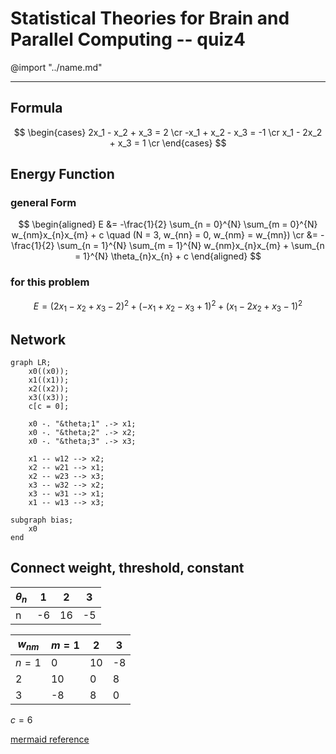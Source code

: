 # Statistical Theories for Brain and Parallel Computing -- quiz4

@import "../name.md"

---

## Formula

$$
\begin{cases}
    2x_1 - x_2 + x_3 = 2 \cr
    -x_1 + x_2 - x_3 = -1 \cr
    x_1 - 2x_2 + x_3 = 1 \cr
\end{cases}
$$

## Energy Function

### general Form

$$
\begin{aligned}
    E
    &= -\frac{1}{2} \sum_{n = 0}^{N} \sum_{m = 0}^{N} w_{nm}x_{n}x_{m} + c \quad (N = 3, w_{nn} = 0, w_{nm} = w_{mn}) \cr
    &= -\frac{1}{2} \sum_{n = 1}^{N} \sum_{m = 1}^{N} w_{nm}x_{n}x_{m} + \sum_{n = 1}^{N} \theta_{n}x_{n} + c
\end{aligned}
$$

### for this problem

$$
E = (2x_1 - x_2 + x_3 - 2)^2 + (-x_1 + x_2 - x_3 + 1)^2 + (x_1 - 2x_2 + x_3 - 1)^2
$$

## Network

```mermaid
graph LR;
    x0((x0));
    x1((x1));
    x2((x2));
    x3((x3));
    c[c = 0];

    x0 -. "&theta;1" .-> x1;
    x0 -. "&theta;2" .-> x2;
    x0 -. "&theta;3" .-> x3;

    x1 -- w12 --> x2;
    x2 -- w21 --> x1;
    x2 -- w23 --> x3;
    x3 -- w32 --> x2;
    x3 -- w31 --> x1;
    x1 -- w13 --> x3;

subgraph bias;
    x0
end
```

## Connect weight, threshold, constant

|$\theta_{n}$|1|2|3|
|--|--|--|--|
|n|-6|16|-5|

|$w_{nm}$|$m = 1$|2|3|
|--|--|--|--|
|$n = 1$|0|10|-8|
|2|10|0|8|
|3|-8|8|0|

$c = 6$

[mermaid reference](https://github.com/mermaid-js/mermaid/issues/39)
